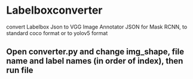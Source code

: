 # Labelboxconverter
convert Labelbox Json to VGG Image Annotator JSON for Mask RCNN, to standard coco format or to yolov5 format
## Open converter.py and change img_shape, file name and label names (in order of index), then run file
